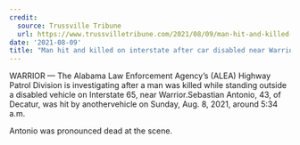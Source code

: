 ```yaml
---
credit:
  source: Trussville Tribune 
  url: https://www.trussvilletribune.com/2021/08/09/man-hit-and-killed-on-interstate-after-car-disabled-near-warrior/
date: '2021-08-09'
title: "Man hit and killed on interstate after car disabled near Warrior"
---
```

WARRIOR — The Alabama Law Enforcement Agency’s (ALEA) Highway Patrol Division is investigating after a man was killed while standing outside a disabled vehicle on Interstate 65, near Warrior.Sebastian Antonio, 43, of Decatur, was hit by anothervehicle on Sunday, Aug. 8, 2021, around 5:34 a.m.

Antonio was pronounced dead at the scene.
